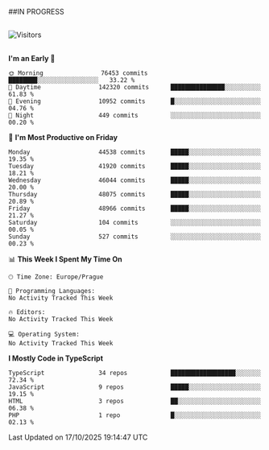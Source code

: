 ##IN PROGRESS
##
![Visitors](https://komarev.com/ghpvc/?username=petrbui&style=for-the-badge&label=Visitors+👀)



##
<!--
[![My GitHub stats](https://github-readme-stats.vercel.app/api?username=petrbui&theme=github_dark)](https://github.com/anuraghazra/github-readme-stats)

[![My wakatime stats](https://github-readme-stats.vercel.app/api/wakatime?username=petrbui&theme=github_dark)](https://github.com/anuraghazra/github-readme-stats)
-->
<!--START_SECTION:waka-->
**I'm an Early 🐤** 

```text
🌞 Morning                76453 commits       ████████░░░░░░░░░░░░░░░░░   33.22 % 
🌆 Daytime                142320 commits      ███████████████░░░░░░░░░░   61.83 % 
🌃 Evening                10952 commits       █░░░░░░░░░░░░░░░░░░░░░░░░   04.76 % 
🌙 Night                  449 commits         ░░░░░░░░░░░░░░░░░░░░░░░░░   00.20 % 
```
📅 **I'm Most Productive on Friday** 

```text
Monday                   44538 commits       █████░░░░░░░░░░░░░░░░░░░░   19.35 % 
Tuesday                  41920 commits       █████░░░░░░░░░░░░░░░░░░░░   18.21 % 
Wednesday                46044 commits       █████░░░░░░░░░░░░░░░░░░░░   20.00 % 
Thursday                 48075 commits       █████░░░░░░░░░░░░░░░░░░░░   20.89 % 
Friday                   48966 commits       █████░░░░░░░░░░░░░░░░░░░░   21.27 % 
Saturday                 104 commits         ░░░░░░░░░░░░░░░░░░░░░░░░░   00.05 % 
Sunday                   527 commits         ░░░░░░░░░░░░░░░░░░░░░░░░░   00.23 % 
```


📊 **This Week I Spent My Time On** 

```text
🕑︎ Time Zone: Europe/Prague

💬 Programming Languages: 
No Activity Tracked This Week

🔥 Editors: 
No Activity Tracked This Week

💻 Operating System: 
No Activity Tracked This Week
```

**I Mostly Code in TypeScript** 

```text
TypeScript               34 repos            ██████████████████░░░░░░░   72.34 % 
JavaScript               9 repos             █████░░░░░░░░░░░░░░░░░░░░   19.15 % 
HTML                     3 repos             ██░░░░░░░░░░░░░░░░░░░░░░░   06.38 % 
PHP                      1 repo              █░░░░░░░░░░░░░░░░░░░░░░░░   02.13 % 
```




 Last Updated on 17/10/2025 19:14:47 UTC
<!--END_SECTION:waka-->
